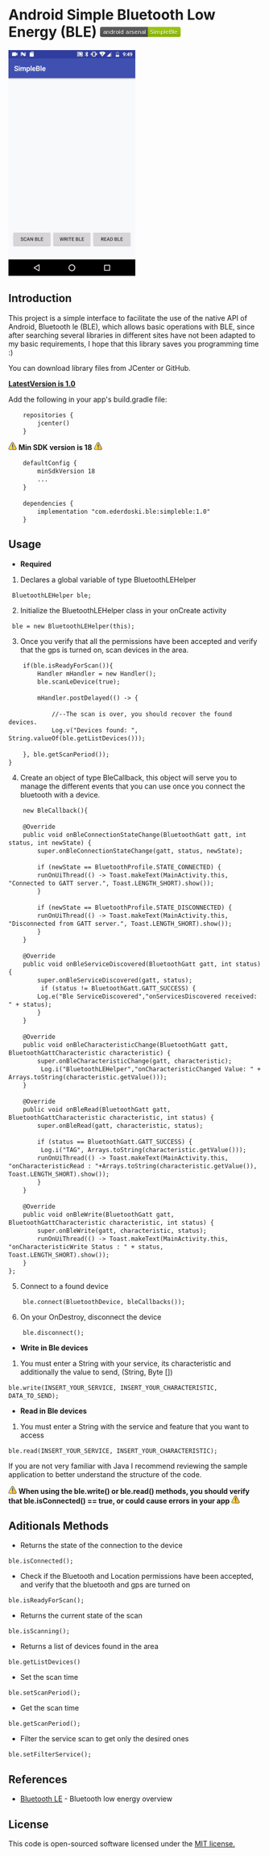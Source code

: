 # Android Simple Bluetooth Low Energy (BLE) ![android-arsenal](img/AAsimpleBle.png)

![Example](img/simpleblee.gif)

## Introduction

This project is a simple interface to facilitate the use of the native API of Android, Bluetooth le (BLE), which allows basic operations with BLE, since after searching several libraries in different sites have not been adapted to my basic requirements, I hope that this library saves you programming time :)

You can download library files from JCenter or GitHub.

**[LatestVersion is 1.0](https://bintray.com/ederdoski/Maven/simple-ble)**

Add the following in your app's build.gradle file:

```
    repositories {
        jcenter()
    }
```
![Warning](img/warning.png) **Min SDK version is 18** ![Warning](img/warning.png)
```
    defaultConfig {
        minSdkVersion 18
        ...
    }

    dependencies {
        implementation "com.ederdoski.ble:simpleble:1.0"
    }
```


## Usage

* **Required**

1) Declares a global variable of type BluetoothLEHelper

```
 BluetoothLEHelper ble;
```

2) Initialize the BluetoothLEHelper class in your onCreate activity

```
 ble = new BluetoothLEHelper(this);
```

3) Once you verify that all the permissions have been accepted and verify that the gps is turned on, scan devices in the area.
```
    if(ble.isReadyForScan()){
        Handler mHandler = new Handler();
        ble.scanLeDevice(true);

        mHandler.postDelayed(() -> {

            //--The scan is over, you should recover the found devices.
            Log.v("Devices found: ", String.valueOf(ble.getListDevices()));

    }, ble.getScanPeriod());
}
```

4) Create an object of type BleCallback, this object will serve you to manage the different events that you can use once you connect the bluetooth with a device.

```
    new BleCallback(){

    @Override
    public void onBleConnectionStateChange(BluetoothGatt gatt, int status, int newState) {
        super.onBleConnectionStateChange(gatt, status, newState);
    
        if (newState == BluetoothProfile.STATE_CONNECTED) {
    	runOnUiThread(() -> Toast.makeText(MainActivity.this, "Connected to GATT server.", Toast.LENGTH_SHORT).show());
        }
    
        if (newState == BluetoothProfile.STATE_DISCONNECTED) {
    	runOnUiThread(() -> Toast.makeText(MainActivity.this, "Disconnected from GATT server.", Toast.LENGTH_SHORT).show());
        }
    }

    @Override
    public void onBleServiceDiscovered(BluetoothGatt gatt, int status) {
        super.onBleServiceDiscovered(gatt, status);
         if (status != BluetoothGatt.GATT_SUCCESS) {
    	Log.e("Ble ServiceDiscovered","onServicesDiscovered received: " + status);
        }
    }

    @Override
    public void onBleCharacteristicChange(BluetoothGatt gatt, BluetoothGattCharacteristic characteristic) {
        super.onBleCharacteristicChange(gatt, characteristic);
         Log.i("BluetoothLEHelper","onCharacteristicChanged Value: " + Arrays.toString(characteristic.getValue()));
    }

    @Override
    public void onBleRead(BluetoothGatt gatt, BluetoothGattCharacteristic characteristic, int status) {
        super.onBleRead(gatt, characteristic, status);

        if (status == BluetoothGatt.GATT_SUCCESS) {
    	 Log.i("TAG", Arrays.toString(characteristic.getValue()));
    	runOnUiThread(() -> Toast.makeText(MainActivity.this, "onCharacteristicRead : "+Arrays.toString(characteristic.getValue()),             Toast.LENGTH_SHORT).show());
        }
    }

    @Override
    public void onBleWrite(BluetoothGatt gatt, BluetoothGattCharacteristic characteristic, int status) {
        super.onBleWrite(gatt, characteristic, status);
        runOnUiThread(() -> Toast.makeText(MainActivity.this, "onCharacteristicWrite Status : " + status, Toast.LENGTH_SHORT).show());
    }
};
```

5) Connect to a found device
```
    ble.connect(BluetoothDevice, bleCallbacks());
```

6) On your OnDestroy, disconnect the device
```
    ble.disconnect();
```

* **Write in Ble devices**

1) You must enter a String with your service, its characteristic and additionally the value to send, (String, Byte [])

```
ble.write(INSERT_YOUR_SERVICE, INSERT_YOUR_CHARACTERISTIC, DATA_TO_SEND);
```

* **Read in Ble devices**

1) You must enter a String with the service and feature that you want to access

```
ble.read(INSERT_YOUR_SERVICE, INSERT_YOUR_CHARACTERISTIC);
```

If you are not very familiar with Java I recommend reviewing the sample application to better understand the structure of the code.

![Warning](img/warning.png) **When using the ble.write() or ble.read() methods, you should verify that ble.isConnected() == true, or could cause errors in your app** ![Warning](img/warning.png)


## Aditionals Methods

* Returns the state of the connection to the device
```
ble.isConnected();
```
* Check if the Bluetooth and Location permissions have been accepted, and verify that the bluetooth and gps are turned on
```
ble.isReadyForScan();
```
* Returns the current state of the scan
```
ble.isScanning();
```
* Returns a list of devices found in the area
```
ble.getListDevices()
```
* Set the scan time
```
ble.setScanPeriod();
```
* Get the scan time
```
ble.getScanPeriod();
```
* Filter the service scan to get only the desired ones
```
ble.setFilterService();
```

## References

* [Bluetooth LE](https://developer.android.com/guide/topics/connectivity/bluetooth-le) - Bluetooth low energy overview

## License

This code is open-sourced software licensed under the [MIT license.](https://opensource.org/licenses/MIT)
